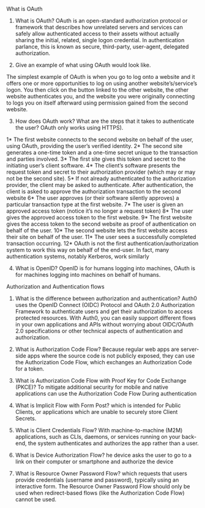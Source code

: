 What is OAuth
1. What is OAuth?
OAuth is an open-standard authorization protocol or framework that describes how unrelated servers and services can safely allow authenticated access to their assets without actually sharing the initial, related, single logon credential. In authentication parlance, this is known as secure, third-party, user-agent, delegated authorization.

2. Give an example of what using OAuth would look like.

The simplest example of OAuth is when you go to log onto a website and it offers one or more opportunities to log on using another website’s/service’s logon. You then click on the button linked to the other website, the other website authenticates you, and the website you were originally connecting to logs you on itself afterward using permission gained from the second website.

3. How does OAuth work? What are the steps that it takes to authenticate the user?
OAuth only works using HTTPS).

1* The first website connects to the second website on behalf of the user, using OAuth, providing the user’s verified identity.
2* The second site generates a one-time token and a one-time secret unique to the transaction and parties involved.
3* The first site gives this token and secret to the initiating user’s client software.
4* The client’s software presents the request token and secret to their authorization provider (which may or may not be the second site).
5* If not already authenticated to the authorization provider, the client may be asked to authenticate. After authentication, the client is asked to approve the authorization transaction to the second website
6* The user approves (or their software silently approves) a particular transaction type at the first website.
7* The user is given an approved access token (notice it’s no longer a request token)
8* The user gives the approved access token to the first website.
9* The first website gives the access token to the second website as proof of authentication on behalf of the user.
10* The second website lets the first website access their site on behalf of the user.
11* The user sees a successfully completed transaction occurring.
12* OAuth is not the first authentication/authorization system to work this way on behalf of the end-user. In fact, many authentication systems, notably Kerberos, work similarly

4. What is OpenID?
OpenID is for humans logging into machines, OAuth is for machines logging into machines on behalf of humans.


Authorization and Authentication flows
1. What is the difference between authorization and authentication?
Auth0 uses the OpenID Connect (OIDC) Protocol and OAuth 2.0 Authorization Framework to authenticate users and get their authorization to access protected resources. With Auth0, you can easily support different flows in your own applications and APIs without worrying about OIDC/OAuth 2.0 specifications or other technical aspects of authentication and authorization.

2. What is Authorization Code Flow?
Because regular web apps are server-side apps where the source code is not publicly exposed, they can use the Authorization Code Flow, which exchanges an Authorization Code for a token.

3. What is Authorization Code Flow with Proof Key for Code Exchange (PKCE)?
To mitigate  additional security for  mobile and native applications can use the Authorization Code Flow During authentication

4. What is Implicit Flow with Form Post?
which is intended for Public Clients, or applications which are unable to securely store Client Secrets.

5. What is Client Credentials Flow?
With machine-to-machine (M2M) applications, such as CLIs, daemons, or services running on your back-end, the system authenticates and authorizes the app rather than a user. 

6. What is Device Authorization Flow?
he device asks the user to go to a link on their computer or smartphone and authorize the device

7. What is Resource Owner Password Flow?
which requests that users provide credentials (username and password), typically using an interactive form. The Resource Owner Password Flow should only be used when redirect-based flows (like the Authorization Code Flow) cannot be used.


































